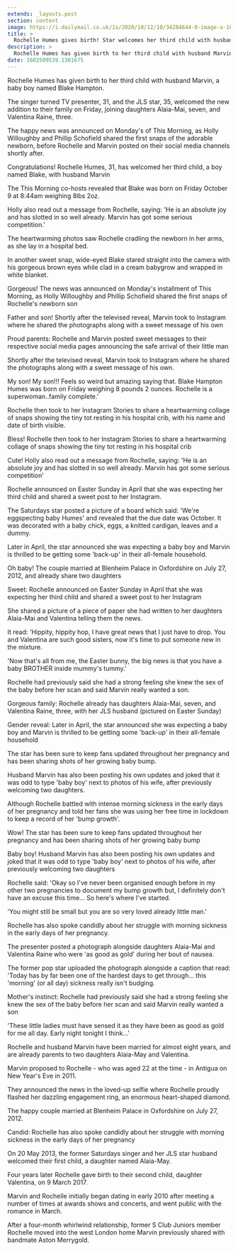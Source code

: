 ```yaml
--- 
extends: _layouts.post 
section: content 
image: https://i.dailymail.co.uk/1s/2020/10/12/10/34284644-0-image-a-18_1602494181794.jpg 
title: > 
  Rochelle Humes gives birth! Star welcomes her third child with husband Marvin 
description: > 
  Rochelle Humes has given birth to her third child with husband Marvin, a baby boy named Blake Hampton.Later in April, the star announced she was expecting a baby boy and Marvin is thrilled to be getting some 'back-up' in their all-female household.Marvin proposed to Rochelle - who was aged 22 at the time - in Antigua on New Year's Eve in 2011.Four years later Rochelle gave birth to their second child, daughter Valentina, on 9 March 2017.After a four-month whirlwind relationship, former S Club Juniors member Rochelle moved into the west London home Marvin previously shared with bandmate Aston Merrygold. 
date: 1602509539.1301675 
--- 
```

Rochelle Humes has given birth to her third child with husband Marvin, a baby boy named Blake Hampton.

The singer turned TV presenter, 31, and the JLS star, 35, welcomed the new addition to their family on Friday, joining daughters Alaia-Mai, seven, and Valentina Raine, three.

The happy news was announced on Monday's of This Morning, as Holly Willoughby and Phillip Schofield shared the first snaps of the adorable newborn, before Rochelle and Marvin posted on their social media channels shortly after.

Congratulations! Rochelle Humes, 31, has welcomed her third child, a boy named Blake, with husband Marvin

The This Morning co-hosts revealed that Blake was born on Friday October 9 at 8:44am weighing 8lbs 2oz.

Holly also read out a message from Rochelle, saying: 'He is an absolute joy and has slotted in so well already. Marvin has got some serious competition.'

The heartwarming photos saw Rochelle cradling the newborn in her arms, as she lay in a hospital bed.

In another sweet snap, wide-eyed Blake stared straight into the camera with his gorgeous brown eyes while clad in a cream babygrow and wrapped in white blanket.

Gorgeous! The news was announced on Monday's installment of This Morning, as Holly Willoughby and Phillip Schofield shared the first snaps of Rochelle's newborn son

Father and son! Shortly after the televised reveal, Marvin took to Instagram where he shared the photographs along with a sweet message of his own

Proud parents: Rochelle and Marvin posted sweet messages to their respective social media pages announcing the safe arrival of their little man

Shortly after the televised reveal, Marvin took to Instagram where he shared the photographs along with a sweet message of his own.

My son! My son!!! Feels so weird but amazing saying that. Blake Hampton Humes was born on Friday weighing 8 pounds 2 ounces. Rochelle is a superwoman..family complete.'

Rochelle then took to her Instagram Stories to share a heartwarming collage of snaps showing the tiny tot resting in his hospital crib, with his name and date of birth visible.

Bless! Rochelle then took to her Instagram Stories to share a heartwarming collage of snaps showing the tiny tot resting in his hospital crib

Cute! Holly also read out a message from Rochelle, saying: 'He is an absolute joy and has slotted in so well already. Marvin has got some serious competition'

Rochelle announced on Easter Sunday in April that she was expecting her third child and shared a sweet post to her Instagram.

The Saturdays star posted a picture of a board which said: 'We're eggspecting baby Humes' and revealed that the due date was October. It was decorated with a baby chick, eggs, a knitted cardigan, leaves and a dummy.

Later in April, the star announced she was expecting a baby boy and Marvin is thrilled to be getting some 'back-up' in their all-female household.

Oh baby! The couple married at Blenheim Palace in Oxfordshire on July 27, 2012, and already share two daughters

Sweet: Rochelle announced on Easter Sunday in April that she was expecting her third child and shared a sweet post to her Instagram

She shared a picture of a piece of paper she had written to her daughters Alaia-Mai and Valentina telling them the news.

It read: 'Hippity, hippity hop, I have great news that I just have to drop. You and Valentina are such good sisters, now it's time to put someone new in the mixture.

'Now that's all from me, the Easter bunny, the big news is that you have a baby BROTHER inside mummy's tummy.'

Rochelle had previously said she had a strong feeling she knew the sex of the baby before her scan and said Marvin really wanted a son.

Gorgeous family: Rochelle already has daughters Alaia-Mai, seven, and Valentina Raine, three, with her JLS husband (pictured on Easter Sunday)

Gender reveal: Later in April, the star announced she was expecting a baby boy and Marvin is thrilled to be getting some 'back-up' in their all-female household

The star has been sure to keep fans updated throughout her pregnancy and has been sharing shots of her growing baby bump.

Husband Marvin has also been posting his own updates and joked that it was odd to type 'baby boy' next to photos of his wife, after previously welcoming two daughters.

Although Rochelle battled with intense morning sickness in the early days of her pregnancy and told her fans she was using her free time in lockdown to keep a record of her 'bump growth'.

Wow! The star has been sure to keep fans updated throughout her pregnancy and has been sharing shots of her growing baby bump

Baby boy! Husband Marvin has also been posting his own updates and joked that it was odd to type 'baby boy' next to photos of his wife, after previously welcoming two daughters

Rochelle said: 'Okay so I've never been organised enough before in my other two pregnancies to document my bump growth but, I definitely don't have an excuse this time... So here's where I've started.

'You might still be small but you are so very loved already little man.'

Rochelle has also spoke candidly about her struggle with morning sickness in the early days of her pregnancy.

The presenter posted a photograph alongside daughters Alaia-Mai and Valentina Raine who were 'as good as gold' during her bout of nausea.

The former pop star uploaded the photograph alongside a caption that read: 'Today has by far been one of the hardest days to get through... this 'morning' (or all day) sickness really isn't budging.

Mother's instinct: Rochelle had previously said she had a strong feeling she knew the sex of the baby before her scan and said Marvin really wanted a son

'These little ladies must have sensed it as they have been as good as gold for me all day. Early night tonight I think...'

Rochelle and husband Marvin have been married for almost eight years, and are already parents to two daughters Alaia-May and Valentina.

Marvin proposed to Rochelle - who was aged 22 at the time - in Antigua on New Year's Eve in 2011.

They announced the news in the loved-up selfie where Rochelle proudly flashed her dazzling engagement ring, an enormous heart-shaped diamond.

The happy couple married at Blenheim Palace in Oxfordshire on July 27, 2012.

Candid: Rochelle has also spoke candidly about her struggle with morning sickness in the early days of her pregnancy

On 20 May 2013, the former Saturdays singer and her JLS star husband welcomed their first child, a daughter named Alaia-May.

Four years later Rochelle gave birth to their second child, daughter Valentina, on 9 March 2017.

Marvin and Rochelle initially began dating in early 2010 after meeting a number of times at awards shows and concerts, and went public with the romance in March.

After a four-month whirlwind relationship, former S Club Juniors member Rochelle moved into the west London home Marvin previously shared with bandmate Aston Merrygold.